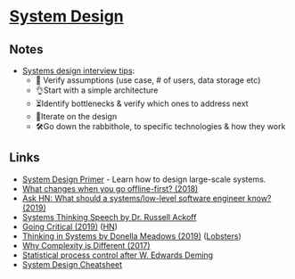 # [System Design](http://en.wikipedia.org/wiki/Systems_design)

## Notes

- [Systems design interview tips](https://twitter.com/GergelyOrosz/status/1215714698278133761):
  - 🧐 Verify assumptions (use case, # of users, data storage etc)
  - 👌Start with a simple architecture
  - ⏳Identify bottlenecks & verify which ones to address next
  - 🔄Iterate on the design
  - 🛠Go down the rabbithole, to specific technologies & how they work

## Links

- [System Design Primer](https://github.com/donnemartin/system-design-primer#readme) - Learn how to design large-scale systems.
- [What changes when you go offline-first? (2018)](https://speakerdeck.com/ept/what-changes-when-you-go-offline-first)
- [Ask HN: What should a systems/low-level software engineer know? (2019)](https://news.ycombinator.com/item?id=18881649)
- [Systems Thinking Speech by Dr. Russell Ackoff](https://www.youtube.com/watch?v=EbLh7rZ3rhU)
- [Going Critical (2019)](https://www.meltingasphalt.com/interactive/going-critical/) ([HN](https://news.ycombinator.com/item?id=19905677))
- [Thinking in Systems by Donella Meadows (2019)](http://beza1e1.tuxen.de/thinking_in_systems.html) ([Lobsters](https://lobste.rs/s/n7g3x5/thinking_systems_by_donella_meadows))
- [Why Complexity is Different (2017)](https://mystudentvoices.com/why-complexity-is-different-ecd498e0eccb)
- [Statistical process control after W. Edwards Deming](https://www.2uo.de/deming/)
- [System Design Cheatsheet](https://gist.github.com/vasanthk/485d1c25737e8e72759f)
